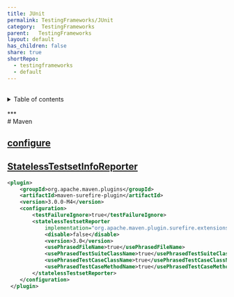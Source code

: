 ```yaml
---
title: JUnit    
permalink: TestingFrameworks/JUnit    
category:  TestingFrameworks    
parent:   TestingFrameworks    
layout: default    
has_children: false    
share: true    
shortRepo:    
  - testingframeworks    
  - default    
---
```

    
<br/>    
<details markdown="block">    
<summary>    
Table of contents    
</summary>    
{: .text-delta }    
1. TOC    
{:toc}    
</details>    
<br/>    
***    
<br/>    
# Maven    
    
## [configure](https://maven.apache.org/surefire/maven-surefire-plugin/examples/junit-platform.html)    
    
## [StatelessTestsetInfoReporter](https://maven.apache.org/surefire/surefire-extensions-api/apidocs/org/apache/maven/surefire/extensions/StatelessTestsetInfoReporter.html)    
    
```xml    
<plugin>    
    <groupId>org.apache.maven.plugins</groupId>    
    <artifactId>maven-surefire-plugin</artifactId>    
    <version>3.0.0-M4</version>    
    <configuration>    
        <testFailureIgnore>true</testFailureIgnore>    
        <statelessTestsetReporter    
            implementation="org.apache.maven.plugin.surefire.extensions.junit5.JUnit5Xml30StatelessReporter">    
            <disable>false</disable>    
            <version>3.0</version>    
            <usePhrasedFileName>true</usePhrasedFileName>    
            <usePhrasedTestSuiteClassName>true</usePhrasedTestSuiteClassName>    
            <usePhrasedTestCaseClassName>true</usePhrasedTestCaseClassName>    
            <usePhrasedTestCaseMethodName>true</usePhrasedTestCaseMethodName>    
        </statelessTestsetReporter>    
    </configuration>    
 </plugin>    
```